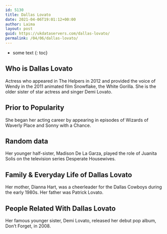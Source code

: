 ```yaml
---
id: 5130
title: Dallas Lovato
date: 2021-04-06T19:01:12+00:00
author: Laima
layout: post
guid: https://ukdataservers.com/dallas-lovato/
permalink: /04/06/dallas-lovato/
---
```


* some text
{: toc}


## Who is Dallas Lovato
                  
                  
                  
Actress who appeared in The Helpers in 2012 and provided the voice of Wendy in the 2011 animated film Snowflake, the White Gorilla. She is the older sister of star actress and singer Demi Lovato.
                  
              
            
              
            
                
                
                
## Prior to Popularity
                  
                  
                  
She began her acting career by appearing in episodes of Wizards of Waverly Place and Sonny with a Chance.
                  
              
            
              
            
                
                
                
## Random data
                  
                  
                  
Her younger half-sister, Madison De La Garza, played the role of Juanita Solis on the television series Desperate Housewives.
                  
              
            
              
            
                
                
                
## Family & Everyday Life of Dallas Lovato
                  
                  
                  
Her mother, Dianna Hart, was a cheerleader for the Dallas Cowboys during the early 1980s. Her father was Patrick Lovato.
                  
              
            
              
            
                
                
                
## People Related With Dallas Lovato
                  
                  
                  
Her famous younger sister, Demi Lovato, released her debut pop album, Don&#8217;t Forget, in 2008.
                  
              
            
              
            
                
              
            
              
              
            
            
              
            
          
          
          